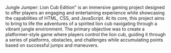 Jungle Jumper: Lion Cub Edition" is an immersive gaming project designed to offer players an engaging and entertaining experience while showcasing the capabilities of HTML, CSS, and JavaScript. At its core, this project aims to bring to life the adventures of a spirited lion cub navigating through a vibrant jungle environment. The primary objective was to create a platformer-style game where players control the lion cub, guiding it through a series of platforms, obstacles, and challenges while accumulating points based on successful jumps and maneuvers.
